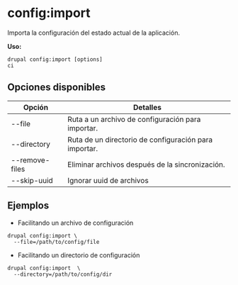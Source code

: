 # config:import
Importa la configuración del estado actual de la aplicación.

**Uso:**
```
drupal config:import [options]
ci
```

## Opciones disponibles
Opción | Detalles
-------|-------------
--file | Ruta a un archivo de configuración para importar.
--directory | Ruta de un directorio de configuración para importar.
--remove-files | Eliminar archivos después de la sincronización.
--skip-uuid | Ignorar uuid de archivos

## Ejemplos
* Facilitando un archivo de configuración
```
drupal config:import \
  --file=/path/to/config/file
```
* Facilitando un directorio de configuración
```
drupal config:import  \
  --directory=/path/to/config/dir
```
